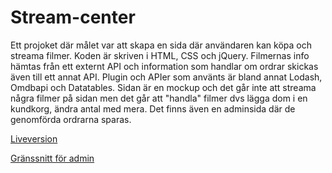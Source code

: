 # Stream-center


Ett projoket där målet var att skapa en sida där användaren kan köpa och streama filmer. Koden är skriven i HTML, CSS och jQuery. Filmernas info hämtas från ett externt API och information som handlar om ordrar skickas även till ett annat API. Plugin och APIer som använts är bland annat Lodash, Omdbapi och Datatables. Sidan är en mockup och det går inte att streama några filmer på sidan men det går att "handla" filmer dvs lägga dom i en kundkorg, ändra antal med mera. Det finns även en adminsida där de genomförda ordrarna sparas.

[Liveversion](https://albinbackstrom.github.io/StreamCenter/html/index.html)  
  
[Gränssnitt för admin](https://albinbackstrom.github.io/StreamCenter/html/admin.html)

